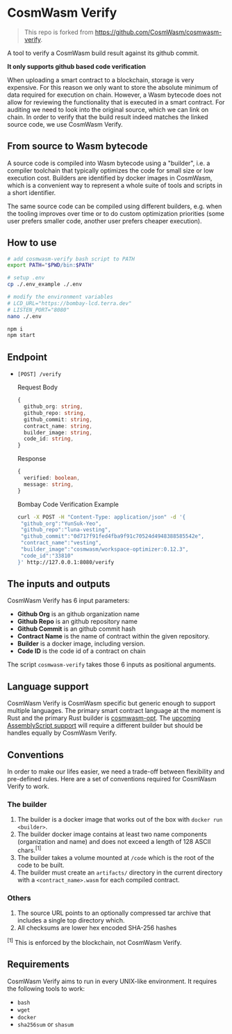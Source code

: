 # CosmWasm Verify

>This repo is forked from https://github.com/CosmWasm/cosmwasm-verify.

A tool to verify a CosmWasm build result against its github commit. 

**It only supports github based code verification**

When uploading a smart contract to a blockchain, storage is very expensive.
For this reason we only want to store the absolute minimum of data required for execution
on chain. However, a Wasm bytecode does not allow for reviewing the functionality that
is executed in a smart contract.
For auditing we need to look into the original source, which we can
link on chain. In order to verify that the build result indeed matches the linked source code,
we use CosmWasm Verify.

## From source to Wasm bytecode

A source code is compiled into Wasm bytecode using a "builder", i.e. a compiler toolchain
that typically optimizes the code for small size or low execution cost. Builders are identified
by docker images in CosmWasm, which is a convenient way to represent a whole suite of tools and
scripts in a short identifier.

The same source code can be compiled using different builders, e.g. when the tooling improves over
time or to do custom optimization priorities (some user prefers smaller code, another user prefers cheaper execution).

## How to use

```sh
# add cosmwasm-verify bash script to PATH
export PATH="$PWD/bin:$PATH"

# setup .env
cp ./.env_example ./.env

# modify the environment variables
# LCD_URL="https://bombay-lcd.terra.dev"
# LISTEN_PORT="8080"
nano ./.env

npm i
npm start
```

## Endpoint

* `[POST] /verify`

  Request Body
  ```ts
  {
    github_org: string,
    github_repo: string,
    github_commit: string,
    contract_name: string,
    builder_image: string,
    code_id: string,
  }
  ```

  Response
  ```ts
  {
    verified: boolean,
    message: string,
  }
  ```

  Bombay Code Verification Example
  ```sh
  curl -X POST -H "Content-Type: application/json" -d '{
   "github_org":"YunSuk-Yeo",
   "github_repo":"luna-vesting",
   "github_commit":"0d717f91fed4fba9f91c70524d4948388585542e",
   "contract_name":"vesting",
   "builder_image":"cosmwasm/workspace-optimizer:0.12.3",
   "code_id":"33810"
  }' http://127.0.0.1:8080/verify
  ```

## The inputs and outputs

CosmWasm Verify has 6 input parameters:

- **Github Org** is an github organization name
- **Github Repo** is an github repository name
- **Github Commit** is an github commit hash
- **Contract Name** is the name of contract within the given repository.
- **Builder** is a docker image, including version.
- **Code ID** is the code id of a contract on chain

The script `cosmwasm-verify` takes those 6 inputs as positional arguments.

## Language support

CosmWasm Verify is CosmWasm specific but generic enough to support multiple languages.
The primary smart contract language at the moment is Rust and the primary Rust builder is
[cosmwasm-opt](https://github.com/confio/cosmwasm-opt).
The [upcoming AssemblyScript support](https://github.com/confio/cosmwasm/pull/118) will require a
different builder but should be handles equally by CosmWasm Verify.

## Conventions

In order to make our lifes easier, we need a trade-off between flexibility and
pre-defined rules. Here are a set of conventions required for CosmWasm Verify
to work.

### The builder

1. The builder is a docker image that works out of the box with `docker run <builder>`.
1. The builder docker image contains at least two name components (organization and name) and does not exceed a length of 128 ASCII chars.<sup>[1]</sup>
1. The builder takes a volume mounted at `/code` which is the root of the code to be built.
1. The builder must create an `artifacts/` directory in the current directory with a `<contract_name>.wasm` for each compiled contract.

### Others

1. The source URL points to an optionally compressed tar archive that includes a single top directory which.
1. All checksums are lower hex encoded SHA-256 hashes

<sup>[1]</sup> This is enforced by the blockchain, not CosmWasm Verify.

## Requirements

CosmWasm Verify aims to run in every UNIX-like environment. It requires the
following tools to work:

- `bash`
- `wget`
- `docker`
- `sha256sum` or `shasum`
